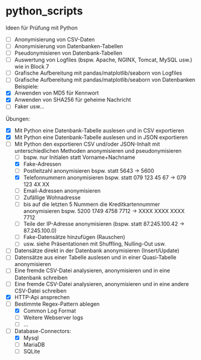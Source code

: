 # python_scripts

Ideen für Prüfung mit Python
- [ ] Anonymisierung von CSV-Daten
- [ ] Anonymisierung von Datenbanken-Tabellen
- [ ] Pseudonymisieren von Datenbank-Tabellen
- [ ] Auswertung von Logfiles (bspw. Apache, NGINX, Tomcat, MySQL usw.) wie in Block 7
- [ ] Grafische Aufbereitung mit pandas/matplotlib/seaborn von Logfiles
- [ ] Grafische Aufbereitung mit pandas/matplotlib/seaborn von Datenbanken
Beispiele:
- [X] Anwenden von MD5 für Kennwort
- [X] Anwenden von SHA256 für geheime Nachricht
- [ ] Faker usw...

Übungen:
- [X] Mit Python eine Datenbank-Tabelle auslesen und in CSV exportieren
- [X] Mit Python eine Datenbank-Tabelle auslesen und in JSON exportieren
- [ ] Mit Python den exportieren CSV und/oder JSON-Inhalt mit unterschiedlichen Methoden anonymisieren und pseudonymisieren
    - [ ] bspw. nur Initialen statt Vorname+Nachname
    - [x] Fake-Adressen
    - [ ] Postleitzahl anonymisieren bspw. statt 5643 -> 5600
    - [x] Telefonnummern anonymisieren bspw. statt 079 123 45 67 -> 079 123 4X XX
    - [ ] Email-Adressen anonymisieren
    - [ ] Zufällige Wohnadresse
    - [ ] bis auf die letzten 5 Nummern die Kreditkartennummer anonymisieren bspw. 5200 1749 4758 7712 -> XXXX XXXX XXXX 7712
    - [ ] Teile der IP-Adresse anonymisieren (bspw. statt 87.245.100.42 -> 87.245.100.0)
    - [ ] Fake-Datensätze hinzufügen (Rauschen)
    - [ ] usw. siehe Präsentationen mit Shuffling, Nulling-Out usw.
- [ ] Datensätze direkt in der Datenbank anonymisieren (Insert/Update)
- [ ] Datensätze aus einer Tabelle auslesen und in einer Quasi-Tabelle anonymisieren
- [ ] Eine fremde CSV-Datei analysieren, anonymisieren und in eine Datenbank schreiben
- [ ] Eine fremde CSV-Datei analysieren, anonymisieren und in eine andere CSV-Datei schreiben
- [X] HTTP-Api ansprechen
- [ ] Bestimmte Regex-Pattern ablegen
    - [X] Common Log Format
    - [ ] Weitere Webserver logs
    - [ ] ...
- [ ] Database-Connectors:
    - [x] Mysql
    - [ ] MariaDB
    - [ ] SQLite